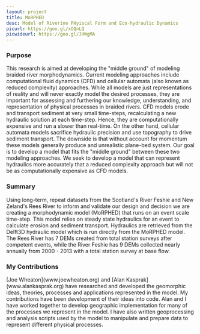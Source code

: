 ```yaml
---
layout: project
title: MoRPHED
desc: Model of Riverine PHyiscal Form and Eco-hydraulic Dynamics
picurl: https://goo.gl/xOQnLQ
picwideurl: https://goo.gl/JHWgMA
---
```

<h3>Purpose</h3>
This research is aimed at developing the "middle ground" of modeling braided river morphodynamics. Current modeling approaches include computational fluid dynamics (CFD) and cellular automata 
(also known as reduced complexity) approaches. While all models are just representations of reality and will never exactly model the desired processes, they are important for assessing and furthering our knowledge, 
understanding, and representation of physical processes in braided rivers. CFD models erode and transport sediment at very small time-steps, recalculating a new hydraulic solution at each time-step. 
Hence, they are computationally expensive and run a slower than real-time. On the other hand, cellular automata models sacrifice hydraulic precision and use topography to drive sediment transport. 
The downside is that without account for momentum these models generally produce and unrealistic plane-bed system. Our goal is to develop a model that fits the "middle ground" between these two modeling approaches. 
We seek to develop a model that can represent hydraulics more accurately that a reduced complexity approach but will not be as computationally expensive as CFD models.  

<h3>Summary</h3>
Using long-term, repeat datasets from the Scotland's River Feshie and New Zeland's Rees River to inform
 and validate our design and decision we are creating a morphodynamic model (MoRPHED) that runs on an event scale time-step. This model relies on steady state hydraulics for an event to calculate erosion and sediment transport. 
 Hydraulics are retrieved from the Delft3D hydraulic model which is run directly from the MoRPHED model. The Rees River has 7 DEMs created from total station surveys after competent events, 
 while the River Feshie has 9 DEMs collected nearly annually from 2000 - 2013 with a total station survey at base flow.

<h3>My Contributions</h3>
[Joe Wheaton](www.joewheaton.org) and [Alan Kasprak](www.alankasprak.org) have researched and developed the geomorphic ideas, theories, processes and applications represented in the model. My contributions have been development of their ideas into code. 
Alan and I have worked together to develop geographic implementation for many of the processes we represent in the model. I have also written geoprocessing and analysis scripts used by the model to manipulate and prepare 
data to represent different physical processes.